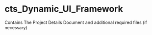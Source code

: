 # cts_Dynamic_UI_Framework
Contains The Project Details Document and additional required files (if necessary)
